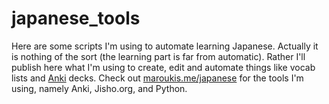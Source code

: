 # japanese_tools
Here are some scripts I'm using to automate learning Japanese. Actually it is nothing of the sort (the learning part is far from automatic). Rather I'll publish here what I'm using to create, edit and automate things like vocab lists and [Anki](http://ankisrs.net) decks. Check out [maroukis.me/japanese](maroukis.me/japanese) for the tools I'm using, namely Anki, Jisho.org, and Python.

